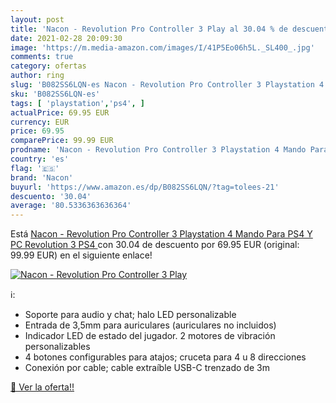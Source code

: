 ```yaml
---
layout: post
title: 'Nacon - Revolution Pro Controller 3 Play al 30.04 % de descuento'
date: 2021-02-28 20:09:30
image: 'https://m.media-amazon.com/images/I/41P5Eo06h5L._SL400_.jpg'
comments: true
category: ofertas
author: ring
slug: 'B082SS6LQN-es Nacon - Revolution Pro Controller 3 Playstation 4 Mando...'
sku: 'B082SS6LQN-es'
tags: [ 'playstation','ps4', ]
actualPrice: 69.95 EUR
currency: EUR
price: 69.95
comparePrice: 99.99 EUR
prodname: 'Nacon - Revolution Pro Controller 3 Playstation 4 Mando Para PS4 Y PC Revolution 3  PS4 '
country: 'es'
flag: '🇪🇸'
brand: 'Nacon'
buyurl: 'https://www.amazon.es/dp/B082SS6LQN/?tag=tolees-21'
descuento: '30.04'
average: '80.5336363636364'
---
```


Está [Nacon - Revolution Pro Controller 3 Playstation 4 Mando Para PS4 Y PC Revolution 3  PS4 ](https://www.amazon.es/dp/B082SS6LQN/?tag=tolees-21) con 30.04 de descuento por 69.95 EUR (original: 99.99 EUR) en el siguiente enlace!

[![Nacon - Revolution Pro Controller 3 Play](https://m.media-amazon.com/images/I/41P5Eo06h5L._SL400_.jpg)](https://www.amazon.es/dp/B082SS6LQN/?tag=tolees-21)

ℹ️:

- Soporte para audio y chat; halo LED personalizable
- Entrada de 3,5mm para auriculares (auriculares no incluidos)
- Indicador LED de estado del jugador. 2 motores de vibración personalizables
- 4 botones configurables para atajos; cruceta para 4 u 8 direcciones
- Conexión por cable; cable extraíble USB-C trenzado de 3m

[🛒 Ver la oferta!!](https://www.amazon.es/dp/B082SS6LQN/?tag=tolees-21)
